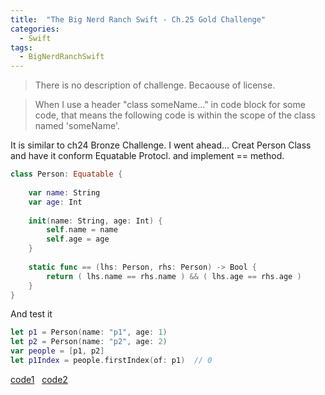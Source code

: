 ```yaml
---
title:  "The Big Nerd Ranch Swift - Ch.25 Gold Challenge"
categories: 
  - Swift
tags:
  - BigNerdRanchSwift
---
```


> There is no description of challenge. Becaouse of license.

> When I use a header "class someName..." in code block for some code, that means the following code is within the scope of the class named 'someName'.

It is similar to ch24 Bronze Challenge. I went ahead...
Creat Person Class and have it conform Equatable Protocl. and implement == method.

```swift
class Person: Equatable {
    
    var name: String
    var age: Int
    
    init(name: String, age: Int) {
        self.name = name
        self.age = age
    }
    
    static func == (lhs: Person, rhs: Person) -> Bool {
        return ( lhs.name == rhs.name ) && ( lhs.age == rhs.age )
    }
}

```
And test it
```swift
let p1 = Person(name: "p1", age: 1)
let p2 = Person(name: "p2", age: 2)
var people = [p1, p2]
let p1Index = people.firstIndex(of: p1)  // 0
````


  [code1](https://github.com/HaeSeongPark/BNRSwift/blob/master/25Comparison.playground/Pages/Chapter25.xcplaygroundpage/Contents.swift#L66) &nbsp; [code2](https://github.com/HaeSeongPark/BNRSwift/blob/master/25Comparison.playground/Pages/Chapter25.xcplaygroundpage/Contents.swift#L82)